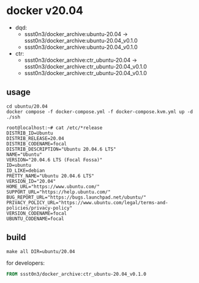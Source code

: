 # docker v20.04

* dqd: 
	* ssst0n3/docker_archive:ubuntu-20.04 -> ssst0n3/docker_archive:ubuntu-20.04_v0.1.0
	* ssst0n3/docker_archive:ubuntu-20.04_v0.1.0
* ctr: 
	* ssst0n3/docker_archive:ctr_ubuntu-20.04 -> ssst0n3/docker_archive:ctr_ubuntu-20.04_v0.1.0
	* ssst0n3/docker_archive:ctr_ubuntu-20.04_v0.1.0

## usage

```shell
cd ubuntu/20.04
docker compose -f docker-compose.yml -f docker-compose.kvm.yml up -d
./ssh
```

```shell
root@localhost:~# cat /etc/*release
DISTRIB_ID=Ubuntu
DISTRIB_RELEASE=20.04
DISTRIB_CODENAME=focal
DISTRIB_DESCRIPTION="Ubuntu 20.04.6 LTS"
NAME="Ubuntu"
VERSION="20.04.6 LTS (Focal Fossa)"
ID=ubuntu
ID_LIKE=debian
PRETTY_NAME="Ubuntu 20.04.6 LTS"
VERSION_ID="20.04"
HOME_URL="https://www.ubuntu.com/"
SUPPORT_URL="https://help.ubuntu.com/"
BUG_REPORT_URL="https://bugs.launchpad.net/ubuntu/"
PRIVACY_POLICY_URL="https://www.ubuntu.com/legal/terms-and-policies/privacy-policy"
VERSION_CODENAME=focal
UBUNTU_CODENAME=focal
```

## build

```shell
make all DIR=ubuntu/20.04
```

for developers:

```dockerfile
FROM ssst0n3/docker_archive:ctr_ubuntu-20.04_v0.1.0
```